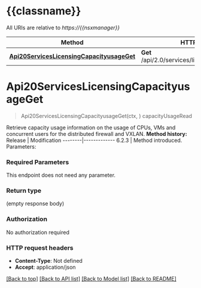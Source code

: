 # {{classname}}

All URIs are relative to *https://{{nsxmanager}}*

Method | HTTP request | Description
------------- | ------------- | -------------
[**Api20ServicesLicensingCapacityusageGet**](CapacityApi.md#Api20ServicesLicensingCapacityusageGet) | **Get** /api/2.0/services/licensing/capacityusage | capacityUsageRead

# **Api20ServicesLicensingCapacityusageGet**
> Api20ServicesLicensingCapacityusageGet(ctx, )
capacityUsageRead

Retrieve capacity usage information on the usage of CPUs, VMs and concurrent users for the distributed firewall and VXLAN.  **Method history:**  Release | Modification --------|------------- 6.2.3 | Method introduced.   Parameters:  

### Required Parameters
This endpoint does not need any parameter.

### Return type

 (empty response body)

### Authorization

No authorization required

### HTTP request headers

 - **Content-Type**: Not defined
 - **Accept**: application/json

[[Back to top]](#) [[Back to API list]](../README.md#documentation-for-api-endpoints) [[Back to Model list]](../README.md#documentation-for-models) [[Back to README]](../README.md)

